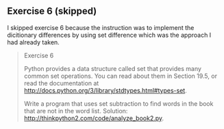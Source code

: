 ## Exercise 6 (skipped)
I skipped exercise 6 because the instruction was to implement the dicitionary differences by using set difference which was the approach I had already taken. 

> Exercise 6
> 
> Python provides a data structure called set that provides many common set operations. You can read about them in Section 19.5, or read the documentation at http://docs.python.org/3/library/stdtypes.html#types-set.
> 
> Write a program that uses set subtraction to find words in the book that are not in the word list. Solution: http://thinkpython2.com/code/analyze_book2.py.

